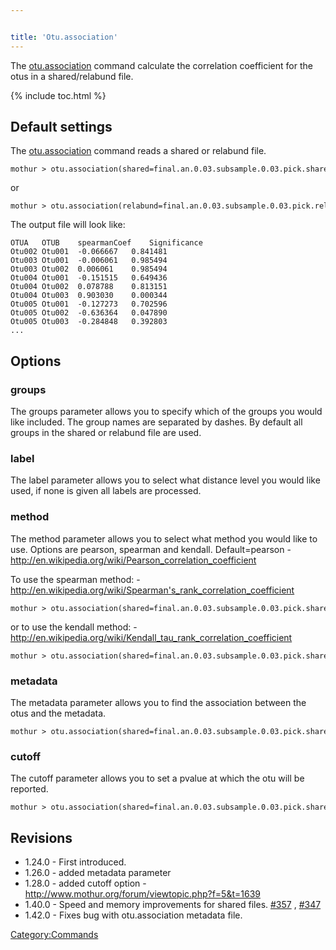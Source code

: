 ```yaml
---


title: 'Otu.association'
---
```

The [otu.association](otu.association) command calculate the
correlation coefficient for the otus in a shared/relabund file.


{% include toc.html %}

## Default settings

The [otu.association](otu.association) command reads a shared
or relabund file.

    mothur > otu.association(shared=final.an.0.03.subsample.0.03.pick.shared)

or

    mothur > otu.association(relabund=final.an.0.03.subsample.0.03.pick.relabund)

The output file will look like:

    OTUA   OTUB    spearmanCoef    Significance
    Otu002 Otu001  -0.066667   0.841481
    Otu003 Otu001  -0.006061   0.985494
    Otu003 Otu002  0.006061    0.985494
    Otu004 Otu001  -0.151515   0.649436
    Otu004 Otu002  0.078788    0.813151
    Otu004 Otu003  0.903030    0.000344
    Otu005 Otu001  -0.127273   0.702596
    Otu005 Otu002  -0.636364   0.047890
    Otu005 Otu003  -0.284848   0.392803
    ...

## Options

### groups

The groups parameter allows you to specify which of the groups you would
like included. The group names are separated by dashes. By default all
groups in the shared or relabund file are used.

### label

The label parameter allows you to select what distance level you would
like used, if none is given all labels are processed.

### method

The method parameter allows you to select what method you would like to
use. Options are pearson, spearman and kendall. Default=pearson -
<http://en.wikipedia.org/wiki/Pearson_correlation_coefficient>

To use the spearman method: -
<http://en.wikipedia.org/wiki/Spearman's_rank_correlation_coefficient>

    mothur > otu.association(shared=final.an.0.03.subsample.0.03.pick.shared, method=spearman)

or to use the kendall method: -
<http://en.wikipedia.org/wiki/Kendall_tau_rank_correlation_coefficient>

    mothur > otu.association(shared=final.an.0.03.subsample.0.03.pick.shared, method=kendall)

### metadata

The metadata parameter allows you to find the association between the
otus and the metadata.

    mothur > otu.association(shared=final.an.0.03.subsample.0.03.pick.shared, metadata=mouse.dpw.metadata)

### cutoff

The cutoff parameter allows you to set a pvalue at which the otu will be
reported.

    mothur > otu.association(shared=final.an.0.03.subsample.0.03.pick.shared, metadata=mouse.dpw.metadata, cutoff=0.005)

## Revisions

-   1.24.0 - First introduced.
-   1.26.0 - added metadata parameter
-   1.28.0 - added cutoff option -
    <http://www.mothur.org/forum/viewtopic.php?f=5&t=1639>
-   1.40.0 - Speed and memory improvements for shared files.
    [\#357](https://github.com/mothur/mothur/issues/357) ,
    [\#347](https://github.com/mothur/mothur/issues/347)
-   1.42.0 - Fixes bug with otu.association metadata file.

[Category:Commands](Category:Commands)

